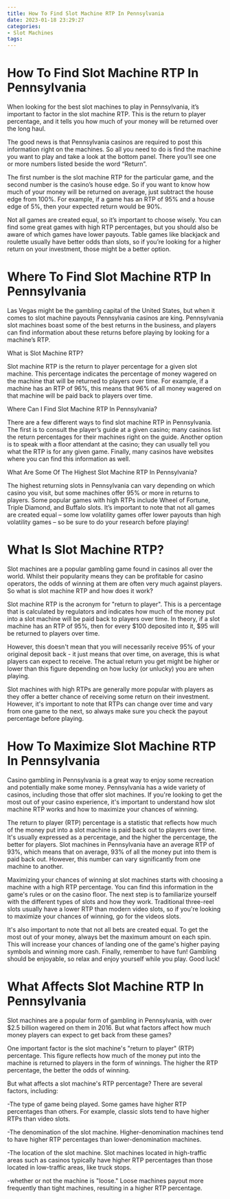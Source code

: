 ```yaml
---
title: How To Find Slot Machine RTP In Pennsylvania 
date: 2023-01-18 23:29:27
categories:
- Slot Machines
tags:
---
```



#  How To Find Slot Machine RTP In Pennsylvania 

When looking for the best slot machines to play in Pennsylvania, it’s important to factor in the slot machine RTP. This is the return to player percentage, and it tells you how much of your money will be returned over the long haul.

The good news is that Pennsylvania casinos are required to post this information right on the machines. So all you need to do is find the machine you want to play and take a look at the bottom panel. There you’ll see one or more numbers listed beside the word “Return”.

The first number is the slot machine RTP for the particular game, and the second number is the casino’s house edge. So if you want to know how much of your money will be returned on average, just subtract the house edge from 100%. For example, if a game has an RTP of 95% and a house edge of 5%, then your expected return would be 90%.

Not all games are created equal, so it’s important to choose wisely. You can find some great games with high RTP percentages, but you should also be aware of which games have lower payouts. Table games like blackjack and roulette usually have better odds than slots, so if you’re looking for a higher return on your investment, those might be a better option.

#  Where To Find Slot Machine RTP In Pennsylvania 

Las Vegas might be the gambling capital of the United States, but when it comes to slot machine payouts Pennsylvania casinos are king. Pennsylvania slot machines boast some of the best returns in the business, and players can find information about these returns before playing by looking for a machine’s RTP. 

What is Slot Machine RTP? 

Slot machine RTP is the return to player percentage for a given slot machine. This percentage indicates the percentage of money wagered on the machine that will be returned to players over time. For example, if a machine has an RTP of 96%, this means that 96% of all money wagered on that machine will be paid back to players over time. 

Where Can I Find Slot Machine RTP In Pennsylvania? 

There are a few different ways to find slot machine RTP in Pennsylvania. The first is to consult the player’s guide at a given casino; many casinos list the return percentages for their machines right on the guide. Another option is to speak with a floor attendant at the casino; they can usually tell you what the RTP is for any given game. Finally, many casinos have websites where you can find this information as well. 

What Are Some Of The Highest Slot Machine RTP In Pennsylvania? 

The highest returning slots in Pennsylvania can vary depending on which casino you visit, but some machines offer 95% or more in returns to players. Some popular games with high RTPs include Wheel of Fortune, Triple Diamond, and Buffalo slots. It’s important to note that not all games are created equal – some low volatility games offer lower payouts than high volatility games – so be sure to do your research before playing!

#  What Is Slot Machine RTP? 

Slot machines are a popular gambling game found in casinos all over the world. Whilst their popularity means they can be profitable for casino operators, the odds of winning at them are often very much against players. So what is slot machine RTP and how does it work?

Slot machine RTP is the acronym for "return to player". This is a percentage that is calculated by regulators and indicates how much of the money put into a slot machine will be paid back to players over time. In theory, if a slot machine has an RTP of 95%, then for every $100 deposited into it, $95 will be returned to players over time. 

However, this doesn't mean that you will necessarily receive 95% of your original deposit back - it just means that over time, on average, this is what players can expect to receive. The actual return you get might be higher or lower than this figure depending on how lucky (or unlucky) you are when playing. 

 Slot machines with high RTPs are generally more popular with players as they offer a better chance of receiving some return on their investment. However, it's important to note that RTPs can change over time and vary from one game to the next, so always make sure you check the payout percentage before playing.

#  How To Maximize Slot Machine RTP In Pennsylvania 

Casino gambling in Pennsylvania is a great way to enjoy some recreation and potentially make some money. Pennsylvania has a wide variety of casinos, including those that offer slot machines. If you're looking to get the most out of your casino experience, it's important to understand how slot machine RTP works and how to maximize your chances of winning.

The return to player (RTP) percentage is a statistic that reflects how much of the money put into a slot machine is paid back out to players over time. It's usually expressed as a percentage, and the higher the percentage, the better for players. Slot machines in Pennsylvania have an average RTP of 93%, which means that on average, 93% of all the money put into them is paid back out. However, this number can vary significantly from one machine to another.

Maximizing your chances of winning at slot machines starts with choosing a machine with a high RTP percentage. You can find this information in the game's rules or on the casino floor. The next step is to familiarize yourself with the different types of slots and how they work. Traditional three-reel slots usually have a lower RTP than modern video slots, so if you're looking to maximize your chances of winning, go for the videos slots.

It's also important to note that not all bets are created equal. To get the most out of your money, always bet the maximum amount on each spin. This will increase your chances of landing one of the game's higher paying symbols and winning more cash. Finally, remember to have fun! Gambling should be enjoyable, so relax and enjoy yourself while you play. Good luck!

#  What Affects Slot Machine RTP In Pennsylvania

Slot machines are a popular form of gambling in Pennsylvania, with over $2.5 billion wagered on them in 2016. But what factors affect how much money players can expect to get back from these games?

One important factor is the slot machine's "return to player" (RTP) percentage. This figure reflects how much of the money put into the machine is returned to players in the form of winnings. The higher the RTP percentage, the better the odds of winning.

But what affects a slot machine's RTP percentage? There are several factors, including:

-The type of game being played. Some games have higher RTP percentages than others. For example, classic slots tend to have higher RTPs than video slots.

-The denomination of the slot machine. Higher-denomination machines tend to have higher RTP percentages than lower-denomination machines.

-The location of the slot machine. Slot machines located in high-traffic areas such as casinos typically have higher RTP percentages than those located in low-traffic areas, like truck stops.

-whether or not the machine is "loose." Loose machines payout more frequently than tight machines, resulting in a higher RTP percentage.